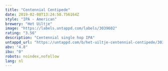```yaml
---
title: "Centennial Centipede"
date: 2019-02-08T13:24:58.756164Z
style: "IPA - American"
brewery: "Het Uiltje"
image: "https://labels.untappd.com/labels/3039602"
rating: "3.56"
description: "Centennial single hop IPA"
untappd_url: "https://untappd.com/b/het-uiltje-centennial-centipede/3039602"
abv: "4.8"
ibu: "0"
robots: noindex,nofollow
lang: nl
---
```


